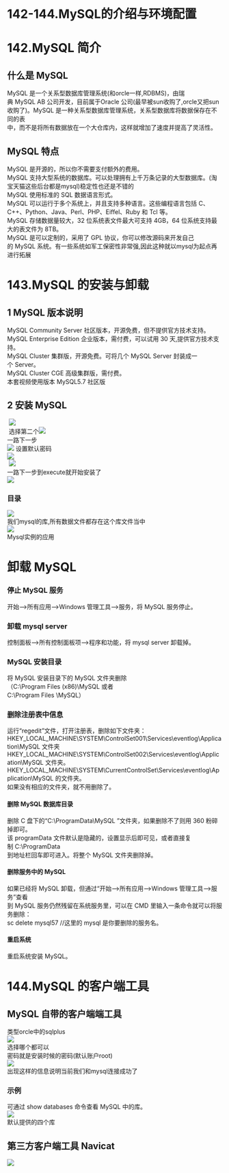 # 142-144.MySQL的介绍与环境配置

<a name="55de5b02"></a>
# 142.MySQL 简介
<a name="8a565a86"></a>
## 什么是 MySQL
MySQL 是一个关系型数据库管理系统(和orcle一样,RDBMS)，由瑞典 MySQL AB 公司开发，目前属于Oracle 公司(最早被sun收购了,orcle又把sun收购了)。MySQL 是一种关系型数据库管理系统，关系型数据库将数据保存在不同的表<br />中，而不是将所有数据放在一个大仓库内，这样就增加了速度并提高了灵活性。
<a name="05304147"></a>
## MySQL 特点
MySQL 是开源的，所以你不需要支付额外的费用。<br />MySQL 支持大型系统的数据库。可以处理拥有上千万条记录的大型数据库。(淘宝天猫这些后台都是mysql)稳定性也还是不错的<br />MySQL 使用标准的 SQL 数据语言形式。<br />MySQL 可以运行于多个系统上，并且支持多种语言。这些编程语言包括 C、C++、Python、Java、Perl、PHP、Eiffel、Ruby 和 Tcl 等。<br />MySQL 存储数据量较大，32 位系统表文件最大可支持 4GB，64 位系统支持最大的表文件为 8TB。<br />MySQL 是可以定制的，采用了 GPL 协议，你可以修改源码来开发自己的 MySQL 系统。有一些系统如军工保密性非常强,因此这种就以mysql为起点再进行拓展
<a name="7b2e474e"></a>
# 143.MySQL 的安装与卸载
<a name="383b0b71"></a>
## 1 MySQL 版本说明
MySQL Community Server 社区版本，开源免费，但不提供官方技术支持。<br />MySQL Enterprise Edition 企业版本，需付费，可以试用 30 天,提供官方技术支持。<br />MySQL Cluster 集群版，开源免费。可将几个 MySQL Server 封装成一个 Server。<br />MySQL Cluster CGE 高级集群版，需付费。<br />本套视频使用版本 MySQL5.7 社区版
<a name="8b7b8c5f"></a>
## 2 安装 MySQL
 ![](https://cdn.nlark.com/yuque/0/2019/png/349894/1561450806221-4b65a763-da33-47b5-be33-a45e03f4a8dd.png#align=left&display=inline&height=208&originHeight=231&originWidth=923&status=done&width=831)<br /> 选择第二个![](https://cdn.nlark.com/yuque/0/2019/png/349894/1561450806303-d2f52c20-7ee4-488b-a5f4-67eb0579818e.png#align=left&display=inline&height=617&originHeight=665&originWidth=895&status=done&width=831)<br />一路下一步<br />![](https://cdn.nlark.com/yuque/0/2019/png/349894/1561450806399-91882dfb-f9b5-46e5-b860-a2d331ce98ef.png#align=left&display=inline&height=531&originHeight=642&originWidth=1005&status=done&width=831) 设置默认密码<br />![](https://cdn.nlark.com/yuque/0/2019/png/349894/1561450806471-641067ef-fb3d-4740-8478-8fe7811a39d5.png#align=left&display=inline&height=621&originHeight=645&originWidth=863&status=done&width=831)<br /> ![](https://cdn.nlark.com/yuque/0/2019/png/349894/1561450806653-b16de301-3464-4829-b253-a9f5f599e7d5.png#align=left&display=inline&height=602&originHeight=650&originWidth=897&status=done&width=831)<br />一路下一步到execute就开始安装了<br />![](https://cdn.nlark.com/yuque/0/2019/png/349894/1561450806748-8e995dc4-e20d-4c69-ab09-4e5cd88fb2f2.png#align=left&display=inline&height=390&originHeight=582&originWidth=1239&status=done&width=831)
<a name="767fa455"></a>
### 目录
![](https://cdn.nlark.com/yuque/0/2019/png/349894/1561450806827-1ed5bafe-2a6a-4c66-95ca-5598baafac5b.png#align=left&display=inline&height=575&originHeight=422&originWidth=610&status=done&width=831)<br />我们mysql的库,所有数据文件都存在这个库文件当中<br />![](https://cdn.nlark.com/yuque/0/2019/png/349894/1561450806897-7e85f12b-406c-49df-8b62-509ef3f889ef.png#align=left&display=inline&height=471&originHeight=314&originWidth=535&status=done&width=803)<br />Mysql实例的应用
<a name="d057f54d"></a>
# 卸载 MySQL
<a name="6d52e859"></a>
### 停止 MySQL 服务
开始-->所有应用-->Windows 管理工具-->服务，将 MySQL 服务停止。
<a name="fd4b2679"></a>
### 卸载 mysql server
控制面板-->所有控制面板项-->程序和功能，将 mysql server 卸载掉。
<a name="b51f301b"></a>
### MySQL 安装目录
将 MySQL 安装目录下的 MySQL 文件夹删除（C:\Program Files (x86)\MySQL 或者<br />C:\Program Files \MySQL）
<a name="26099c4c"></a>
### 删除注册表中信息
运行“regedit”文件，打开注册表，删除如下文件夹：<br />HKEY_LOCAL_MACHINE\SYSTEM\ControlSet001\Services\eventlog\Application\MySQL 文件夹<br />HKEY_LOCAL_MACHINE\SYSTEM\ControlSet002\Services\eventlog\Application\MySQL 文件夹。<br />HKEY_LOCAL_MACHINE\SYSTEM\CurrentControlSet\Services\eventlog\Application\MySQL 的文件夹。<br />如果没有相应的文件夹，就不用删除了。
<a name="10956c3f"></a>
#### 删除 MySQL 数据库目录
删除 C 盘下的“C:\ProgramData\MySQL ”文件夹，如果删除不了则用 360 粉碎掉即可。<br />该 programData 文件默认是隐藏的，设置显示后即可见，或者直接复制 C:\ProgramData<br />到地址栏回车即可进入。将整个 MySQL 文件夹删除掉。
<a name="214df0fe"></a>
#### 删除服务中的 MySQL
如果已经将 MySQL 卸载，但通过“开始-->所有应用-->Windows 管理工具-->服务”查看<br />到 MySQL 服务仍然残留在系统服务里，可以在 CMD 里输入一条命令就可以将服务删除：<br />sc delete mysql57 //这里的 mysql 是你要删除的服务名。
<a name="55baaead"></a>
#### 重启系统
重启系统安装 MySQL。
<a name="8cf79cb1"></a>
# 144.MySQL 的客户端工具
<a name="443e5bd4"></a>
## MySQL 自带的客户端端工具
类型orcle中的sqlplus<br />![](https://cdn.nlark.com/yuque/0/2019/png/349894/1561450806974-7b310bce-4057-47a5-b7ca-ec3f0dca6d6f.png#align=left&display=inline&height=565&originHeight=604&originWidth=546&status=done&width=511)<br />选择哪个都可以<br />密码就是安装时候的密码(默认账户root)<br />![](https://cdn.nlark.com/yuque/0/2019/png/349894/1561450807049-67093136-03c7-4b5c-99b5-eb89f0d7bdc2.png#align=left&display=inline&height=319&originHeight=334&originWidth=869&status=done&width=831)<br />出现这样的信息说明当前我们和mysql连接成功了
<a name="1a63ac23"></a>
### 示例
可通过 show databases 命令查看 MySQL 中的库。<br />![](https://cdn.nlark.com/yuque/0/2019/png/349894/1561450807114-d91e35b7-5119-4a2e-9e17-cd1dbdd93ac6.png#align=left&display=inline&height=297&originHeight=198&originWidth=341&status=done&width=512)<br />默认提供的四个库
<a name="26529d72"></a>
## 第三方客户端工具 Navicat
![](https://cdn.nlark.com/yuque/0/2019/png/349894/1561450807185-f124af63-18e6-47b0-a785-e642de22aecd.png#align=left&display=inline&height=215&originHeight=275&originWidth=1062&status=done&width=831)

